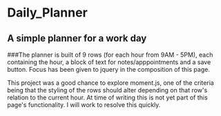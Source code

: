 # Daily_Planner
## A simple planner for a work day

###The planner is built of 9 rows (for each hour from 9AM - 5PM), each containing the hour, a block of text for notes/apppointments and a save button.
Focus has been given to jquery in the composition of this page.

This project was a good chance to explore moment.js, one of the criteria being that the styling of the rows should alter depending on that row's relation to the current hour.
At time of writing this is not yet part of this page's functionality.
I will work to resolve this quickly.
